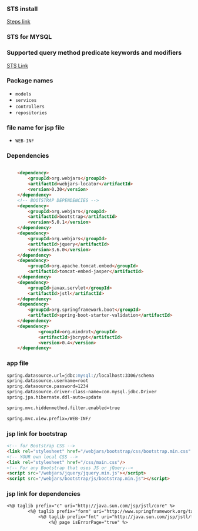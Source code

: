 ### STS install
[Steps link](https://github.com/EsraaAlsharit/SDA_SoftwareDev/tree/main/SOFTWARE%20WEB%20DEVELOPMENT%20-%20JAVA/JavaOOP)

### STS for MYSQL


### Supported query method predicate keywords and modifiers
[STS Link](https://docs.spring.io/spring-data/jpa/docs/current/reference/html/#appendix.query.method.predicate)

### Package names

- `models`
- `services`
- `controllers`
- `repositories`

### file name for jsp file
- `WEB-INF`

### Dependencies
```md

    <dependency>
        <groupId>org.webjars</groupId>
        <artifactId>webjars-locator</artifactId>
        <version>0.30</version>
    </dependency>    
    <!-- BOOTSTRAP DEPENDENCIES -->
    <dependency>
        <groupId>org.webjars</groupId>
        <artifactId>bootstrap</artifactId>
        <version>5.0.1</version>
    </dependency>
    <dependency>
        <groupId>org.webjars</groupId>
        <artifactId>jquery</artifactId>
        <version>3.6.0</version>
    </dependency>
	<dependency>
		<groupId>org.apache.tomcat.embed</groupId>
		<artifactId>tomcat-embed-jasper</artifactId>
    </dependency>
	<dependency>
		<groupId>javax.servlet</groupId>
		<artifactId>jstl</artifactId>
	</dependency>    
 	<dependency>
        <groupId>org.springframework.boot</groupId>
        <artifactId>spring-boot-starter-validation</artifactId>
    </dependency> 
    <dependency>
            <groupId>org.mindrot</groupId>
            <artifactId>jbcrypt</artifactId>
            <version>0.4</version>
    </dependency>
````

### app file
```md 
spring.datasource.url=jdbc:mysql://localhost:3306/schema
spring.datasource.username=root
spring.datasource.password=1234
spring.datasource.driver-class-name=com.mysql.jdbc.Driver
spring.jpa.hibernate.ddl-auto=update

spring.mvc.hiddenmethod.filter.enabled=true

spring.mvc.view.prefix=/WEB-INF/

````
### jsp link for bootstrap
```md
<!-- for Bootstrap CSS -->
<link rel="stylesheet" href="/webjars/bootstrap/css/bootstrap.min.css" />
<!-- YOUR own local CSS -->
<link rel="stylesheet" href="/css/main.css"/>
<!-- For any Bootstrap that uses JS or jQuery-->
<script src="/webjars/jquery/jquery.min.js"></script>
<script src="/webjars/bootstrap/js/bootstrap.min.js"></script>
````
### jsp link for dependencies

```md
<%@ taglib prefix="c" uri="http://java.sun.com/jsp/jstl/core" %>
        <%@ taglib prefix="form" uri="http://www.springframework.org/tags/form" %>
            <%@ taglib prefix="fmt" uri="http://java.sun.com/jsp/jstl/fmt" %>
                <%@ page isErrorPage="true" %>
            
````

